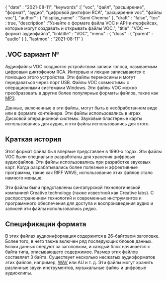 {
  "date" : "2021-08-11",
  "keywords" :[ "voc", "файл", "расширение", "формат", "аудио", "цифровой диктофон RCA", "расширение voc", "файлы voc"],
  "author" : {
    "display_name" : "Sami Cheema"
},
  "draft" : "false",
  "toc" : true,
  "description" :"Узнайте о формате файла VOC и API-интерфейсах, которые могут создавать и открывать файлы VOC.",
  "title" :"VOC — формат аудиофайла",
  "linktitle" : "VOC",
  "menu" : {
    "docs" : {
      "parent" : "audio"
}
},
  "lastmod" : "2021-08-11"
}

## .VOC вариант № ##

Аудиофайлы VOC создаются устройством записи голоса, называемым цифровым диктофоном RCA. Интервью и лекции записываются с помощью этого устройства. Эти файлы переносимы и могут передаваться через порт USB. Файлы VOC совместимы с операционными системами Windows. Эти файлы VOC можно преобразовать в другие более популярные форматы файлов, такие как [MP3](/ru/audio/mp3/).
 

Данные, включенные в эти файлы, могут быть в необработанном виде или в формате контейнера. Эти файлы использовались в играх Дисковой операционной системы. Звуковые бластерные карты использовались для аудио, и эти файлы использовались для этого.



## Краткая история ##

Этот формат файла был впервые представлен в 1990-х годах. Эти файлы VOC были специально разработаны для хранения цифровых аудиофайлов. Эти файлы использовались при разработке звуковых карт. Когда разрабатывались более полезные и эффективные программы, такие как RIFF WAVE, использование этих файлов стало намного меньше.

Эти файлы были представлены сингапурской технологической компанией Creative technology (также известной как Creative labs). С распространением технологий и современных инструментов и программного обеспечения для доступа и воспроизведения аудио и записей эти файлы использовались редко.


## Спецификации формата ##

В этих файлах аудиоинформация содержится в 26-байтовом заголовке. Более того, в него также включен ряд последующих блоков данных. Блоки данных следуют за заголовком, и каждый блок начинается с байта типа, описывающего содержимое. Размер этих файлов составляет 3 байта. Существует несколько несжатых аудиоформатов этих файлов, например, [WAV](/ru/audio/wav/) или AU и т. д. Эти файлы могут хранить различные звуки инструментов, музыкальные файлы и цифровые аудиоклипы.



